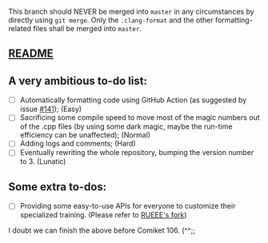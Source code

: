 This branch should NEVER be merged into `master` in any circumstances by directly using `git merge`. Only the `.clang-format` and the other formatting-related files shall be merged into `master`. 

## [README](https://github.com/touhouworldcup/thprac/blob/master/README.md)

## A very ambitious to-do list:

- [ ] Automatically formatting code using GitHub Action (as suggested by issue [#141](https://github.com/touhouworldcup/thprac/issues/141)); (Easy)
- [ ] Sacrificing some compile speed to move most of the magic numbers out of the .cpp files (by using some dark magic, maybe the run-time efficiency can be unaffected); (Normal)
- [ ] Adding logs and comments; (Hard)
- [ ] Eventually rewriting the whole repository, bumping the version number to 3. (Lunatic)

## Some extra to-dos:

- [ ] Providing some easy-to-use APIs for everyone to customize their specialized training. (Please refer to [RUEEE's fork](https://github.com/RUEEE/thprac))

I doubt we can finish the above before Comiket 106. (^^;;
